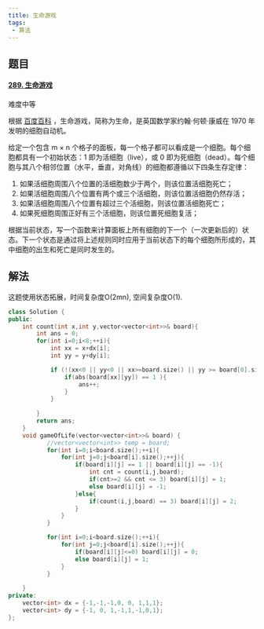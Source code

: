 ```yaml
---
title: 生命游戏
tags:
 - 算法
---
```


## 题目

#### [289. 生命游戏](https://leetcode-cn.com/problems/game-of-life/)

难度中等

根据 [百度百科](https://baike.baidu.com/item/生命游戏/2926434?fr=aladdin) ，生命游戏，简称为生命，是英国数学家约翰·何顿·康威在 1970 年发明的细胞自动机。

给定一个包含 m × n 个格子的面板，每一个格子都可以看成是一个细胞。每个细胞都具有一个初始状态：1 即为活细胞（live），或 0 即为死细胞（dead）。每个细胞与其八个相邻位置（水平，垂直，对角线）的细胞都遵循以下四条生存定律：

1. 如果活细胞周围八个位置的活细胞数少于两个，则该位置活细胞死亡；
2. 如果活细胞周围八个位置有两个或三个活细胞，则该位置活细胞仍然存活；
3. 如果活细胞周围八个位置有超过三个活细胞，则该位置活细胞死亡；
4. 如果死细胞周围正好有三个活细胞，则该位置死细胞复活；

根据当前状态，写一个函数来计算面板上所有细胞的下一个（一次更新后的）状态。下一个状态是通过将上述规则同时应用于当前状态下的每个细胞所形成的，其中细胞的出生和死亡是同时发生的。

 

## 解法

这题使用状态拓展，时间复杂度O(2mn), 空间复杂度O(1).

```c++
class Solution {
public:
    int count(int x,int y,vector<vector<int>>& board){
        int ans = 0;
        for(int i=0;i<8;++i){
            int xx = x+dx[i];
            int yy = y+dy[i];

            if (!(xx<0 || yy<0 || xx>=board.size() || yy >= board[0].size())){
                if(abs(board[xx][yy]) == 1 ){
                    ans++;
                }
            }
            
        }
        return ans;
    }
    void gameOfLife(vector<vector<int>>& board) {
           //vector<vector<int>> temp = board;
           for(int i=0;i<board.size();++i){
               for(int j=0;j<board[i].size();++j){
                   if(board[i][j] == 1 || board[i][j] == -1){
                       int cnt = count(i,j,board);
                       if(cnt>=2 && cnt <= 3) board[i][j] = 1;
                       else board[i][j] = -1;
                   }else{
                       if(count(i,j,board) == 3) board[i][j] = 2;
                   }
               }
           }

           for(int i=0;i<board.size();++i){
               for(int j=0;j<board[i].size();++j){
                   if(board[i][j]<=0) board[i][j] = 0;
                   else board[i][j] = 1;
               }
           }
           
    }
private:
    vector<int> dx = {-1,-1,-1,0, 0, 1,1,1};
    vector<int> dy = {-1, 0, 1,-1,1,-1,0,1};
};
```

